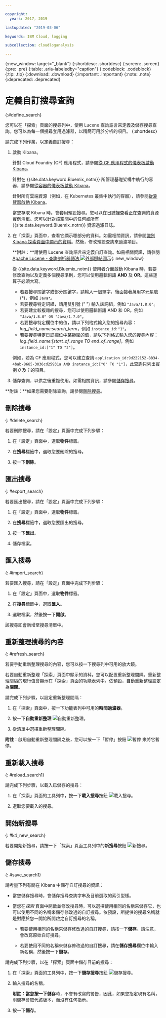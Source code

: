 ```yaml
---

copyright:
  years: 2017, 2019

lastupdated: "2019-03-06"

keywords: IBM Cloud, logging

subcollection: cloudloganalysis

---
```


{:new_window: target="_blank"}
{:shortdesc: .shortdesc}
{:screen: .screen}
{:pre: .pre}
{:table: .aria-labeledby="caption"}
{:codeblock: .codeblock}
{:tip: .tip}
{:download: .download}
{:important: .important}
{:note: .note}
{:deprecated: .deprecated}

# 定義自訂搜尋查詢
{:#define_search}

您可以在「探索」頁面的搜尋列中，使用 Lucene 查詢語言來定義及儲存搜尋查詢。您可以為每一個搜尋套用過濾器，以精簡可用於分析的項目。
{:shortdesc}

請完成下列作業，以定義自訂搜尋：

1. 啟動 Kibana。

    針對 Cloud Foundry (CF) 應用程式，請參閱[從 CF 應用程式的儀表板啟動 Kibana](/docs/services/CloudLogAnalysis/kibana?topic=cloudloganalysis-launch#launch_Kibana_from_cf_app)。

	針對在 {{site.data.keyword.Bluemix_notm}} 所管理基礎架構中執行的容器，請參閱[從容器的儀表板啟動 Kibana](/docs/services/CloudLogAnalysis/kibana?topic=cloudloganalysis-launch#launch_Kibana_for_containers)。
    
    針對所有雲端資源（例如，在 Kubernetes 叢集中執行的容器），請參閱[從瀏覽器啟動 Kibana](/docs/services/CloudLogAnalysis/kibana?topic=cloudloganalysis-launch#launch_Kibana_from_browser)。 
	
	當您存取 Kibana 時，會套用預設搜尋。您可以在日誌裡查看正在查詢的資源實例清單。您可以針對該空間中的任何或所有 {{site.data.keyword.Bluemix_notm}} 資源過濾日誌。

2. 在「探索」頁面中，查看它顯示哪部分的資料。如需相關資訊，請參閱[識別 Kibana 探索頁面中顯示的資料](/docs/services/CloudLogAnalysis/kibana?topic=cloudloganalysis-analize_logs_interactively#identify_data)。然後，修改預設查詢來過濾項目。

    **附註：**請使用 Lucene 查詢語言來定義自訂查詢。如需相關資訊，請參閱 [Apache Lucene - 查詢剖析器語法 ![外部鏈結圖示](../../../icons/launch-glyph.svg "外部鏈結圖示")](https://lucene.apache.org/core/2_9_4/queryparsersyntax.html){: new_window}
    
    從 {{site.data.keyword.Bluemix_notm}} 使用者介面啟動 Kibana 時，若要修改查詢以及定義多個搜尋準則，您可以使用邏輯術語 **AND** 及 **OR**。這些運算子必須大寫。    
    
    * 若要搜尋關鍵字或部分關鍵字，請輸入一個單字，後面接著萬用字元星號 (*)，例如 `Java*`。 
    * 若要搜尋特定詞組，請用雙引號 (" ") 輸入該詞組，例如 `"Java/1.8.0"`。
    * 若要建立較複雜的搜尋，您可以使用邏輯術語 AND 和 OR，例如 `"Java/1.8.0" OR "Java/1.7.0"`。
    * 若要搜尋特定欄位中的值，請以下列格式輸入您的搜尋內容：*log_field_name:search_term*，例如 `instance_id:"1"`。
    * 若要搜尋特定日誌欄位中某範圍的值，請以下列格式輸入您的搜尋內容：*log_field_name:[start_of_range TO end_of_range]*，例如 `instance_id:["1" TO "2"]`。

     例如，若為 CF 應用程式，您可以建立查詢 `application_id:9d222152-8834-4bab-8685-3036cd25931a AND instance_id:["0" TO "1"]`，此查詢只列出實例 *0* 及 *1* 的項目。 

3. 儲存查詢，以供之後重複使用。如需相關資訊，請參閱[儲存搜尋](/docs/services/CloudLogAnalysis/kibana?topic=cloudloganalysis-define_search#save_search1)。 

**附註：**如果您需要刪除查詢，請參閱[刪除搜尋](/docs/services/CloudLogAnalysis/kibana?topic=cloudloganalysis-define_search#delete_search)。



## 刪除搜尋
{: #delete_search}

若要刪除搜尋，請在「設定」頁面中完成下列步驟：

1. 在「設定」頁面中，選取**物件**標籤。

2. 在**搜尋**標籤中，選取您要刪除的搜尋。

3. 按一下**刪除**。


## 匯出搜尋
{: #export_search}

若要匯出搜尋，請在「設定」頁面中完成下列步驟：

1. 在「設定」頁面中，選取**物件**標籤。

2. 在**搜尋**標籤中，選取您要匯出的搜尋。

3. 按一下**匯出**。

4. 儲存檔案。

 
## 匯入搜尋
{: #import_search}

若要匯入搜尋，請在「設定」頁面中完成下列步驟：

1. 在「設定」頁面中，選取**物件**標籤。

2. 在**搜尋**標籤中，選取**匯入**。

3. 選取檔案，然後按一下**開啟**。

該搜尋即會新增至搜尋清單中。

## 重新整理搜尋的內容
{: #refresh_search}

若要手動重新整理搜尋的內容，您可以按一下搜尋列中可用的放大鏡。 

若要自動重新整理「探索」頁面中顯示的資料，您可以配置重新整理間隔。重新整理間隔的現行值會顯示在「探索」頁面的功能表列中。依預設，自動重新整理設定為**關閉**。

請完成下列步驟，以設定重新整理間隔：

1. 在「探索」頁面中，按一下功能表列中可用的**時間過濾器**。

2. 按一下**自動重新整理** ![自動重新整理](images/auto_refresh_icon.jpg "自動重新整理")。

3. 從清單中選擇重新整理間隔。 

**附註**：啟用自動重新整理間隔之後，您可以按一下「暫停」按鈕 ![暫停](images/auto_refresh_pause_icon.jpg "暫停") 來將它暫停。


## 重新載入搜尋
{: #reload_search1}

請完成下列步驟，以載入已儲存的搜尋：

1. 在「探索」頁面的工具列中，按一下**載入搜尋**按鈕 ![載入搜尋](images/load_icon.jpg "載入搜尋")。

2. 選取您要載入的搜尋。 

## 開始新搜尋
{: #k4_new_search}

若要開始新搜尋，請按一下「探索」頁面工具列中的**新搜尋**按鈕 ![新搜尋](images/new_search_icon.jpg "新搜尋")。

## 儲存搜尋 
{: #save_search1}

請考量下列有關在 Kibana 中儲存自訂搜尋的資訊：

* 當您儲存搜尋時，會儲存搜尋查詢字串及目前選取的索引型樣。
* 當您在*探索* 頁面中開啟並修改搜尋時，可以選擇使用相同的名稱來儲存它，也可以使用不同的名稱來儲存修改過的自訂搜尋。依預設，所提供的搜尋名稱就是對應於您一開始所開啟之自訂搜尋的名稱。

    * 若要使用相同的名稱來儲存修改過的自訂搜尋，請按一下**儲存**。請注意，會改寫原始自訂搜尋。 
	
	* 若要使用不同的名稱來儲存修改過的自訂搜尋，請在**儲存搜尋**欄位中輸入新名稱，然後按一下**儲存**。 


請完成下列步驟，以在「探索」頁面中儲存目前的搜尋：

1. 在「探索」頁面的工具列中，按一下**儲存搜尋**按鈕 ![儲存搜尋](images/save_search_icon.jpg "儲存搜尋")。

2. 輸入搜尋的名稱。

    **附註：**當您按一下**儲存**時，不會有改寫的警告，因此，如果您指定現有名稱，則儲存會取代該版本，而沒有任何指示。

3. 按一下**儲存**。 
